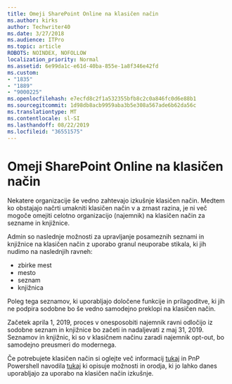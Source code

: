 ```yaml
---
title: Omeji SharePoint Online na klasičen način
ms.author: kirks
author: Techwriter40
ms.date: 3/27/2018
ms.audience: ITPro
ms.topic: article
ROBOTS: NOINDEX, NOFOLLOW
localization_priority: Normal
ms.assetid: 6e99da1c-e61d-40ba-855e-1a8f346e42fd
ms.custom:
- "1835"
- "1889"
- "9000225"
ms.openlocfilehash: e7ecfd8c2f1a532355bfb8c2c0a846fc0d6e88b1
ms.sourcegitcommit: 1d98db8acb9959aba3b5e308a567ade6b62da56c
ms.translationtype: MT
ms.contentlocale: sl-SI
ms.lasthandoff: 08/22/2019
ms.locfileid: "36551575"
---
```

# <a name="restrict-sharepoint-online-to-classic-mode"></a>Omeji SharePoint Online na klasičen način

Nekatere organizacije še vedno zahtevajo izkušnje klasičen način. Medtem ko obstajajo načrti umakniti klasičen način v a zrnast razina, je ni več mogoče omejiti celotno organizacijo (najemnik) na klasičen način za sezname in knjižnice.

Admin so naslednje možnosti za upravljanje posameznih seznami in knjižnice na klasičen način z uporabo granul neuporabe stikala, ki jih nudimo na naslednjih ravneh:

- zbirke mest
- mesto
- seznam
- knjižnica

Poleg tega seznamov, ki uporabljajo določene funkcije in prilagoditve, ki jih ne podpira sodobne bo še vedno samodejno preklopi na klasičen način.

Začetek aprila 1, 2019, proces v onesposobiti najemnik ravni odločijo iz sodobne seznam in knjižnice bo začeti in nadaljevati z maj 31, 2019.  Seznamov in knjižnic, ki so v klasičnem načinu zaradi najemnik opt-out, bo samodejno preusmeri do modernega.

Če potrebujete klasičen način si oglejte več informacij [tukaj](https://techcommunity.microsoft.com/t5/Microsoft-SharePoint-Blog/Delivering-SharePoint-modern-experiences/ba-p/315023) in PnP Powershell navodila [tukaj](https://docs.microsoft.com/sharepoint/dev/transform/modernize-userinterface-lists-and-libraries-optout) ki opisuje možnosti in orodja, ki jo lahko danes uporabljajo za uporabo na klasičen način izkušnje.
